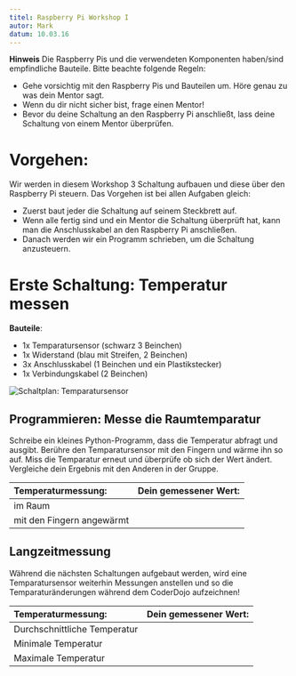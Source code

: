 ```yaml
---
titel: Raspberry Pi Workshop I  
autor: Mark  
datum: 10.03.16  
---
```


**Hinweis**
Die Raspberry Pis und die verwendeten Komponenten haben/sind empfindliche Bauteile. 
Bitte beachte folgende Regeln:  

- Gehe vorsichtig mit den Raspberry Pis und Bauteilen um. Höre genau zu was dein Mentor sagt. 
- Wenn du dir nicht sicher bist, frage einen Mentor!
- Bevor du deine Schaltung an den Raspberry Pi anschließt, lass deine Schaltung von einem Mentor überprüfen. 


# Vorgehen:
Wir werden in diesem Workshop 3 Schaltung aufbauen und diese über den Raspberry Pi steuern. 
Das Vorgehen ist bei allen Aufgaben gleich:
 
- Zuerst baut jeder die Schaltung auf seinem Steckbrett auf.
- Wenn alle fertig sind und ein Mentor die Schaltung überprüft hat, kann man die Anschlusskabel
an den Raspberry Pi anschließen.
- Danach werden wir ein Programm schrieben, um die Schaltung anzusteuern.


# Erste Schaltung: Temperatur messen

**Bauteile**:  

- 1x Temparatursensor (schwarz 3 Beinchen)
- 1x Widerstand (blau mit Streifen, 2 Beinchen)
- 3x Anschlusskabel (1 Beinchen und ein Plastikstecker)
- 1x Verbindungskabel (2 Beinchen)

![Schaltplan: Temparatursensor](schaltung1)
 
## Programmieren: Messe die Raumtemparatur
Schreibe ein kleines Python-Programm, dass die Temperatur abfragt und ausgibt.
Berühre den Temparatursensor mit den Fingern und wärme ihn so auf.
Miss die Temparatur erneut und überprüfe ob sich der Wert ändert. Vergleiche dein Ergebnis mit den Anderen in der Gruppe.
 
| Temperaturmessung:            | Dein gemessener Wert: | 
| :---------------------------- | --------------------: |
| im Raum                       |                       |
| mit den Fingern angewärmt     |                       |

 
 
## Langzeitmessung
Während die nächsten Schaltungen aufgebaut werden, wird eine Temparatursensor
weiterhin Messungen anstellen und so die Temparaturänderungen während dem 
CoderDojo aufzeichnen!  
 
| Temperaturmessung:            | Dein gemessener Wert: | 
| :---------------------------- | --------------------: |
| Durchschnittliche Temperatur  |                       |
| Minimale Temperatur           |                       |
| Maximale Temperatur           |                       |



[schaltung1]: temperatur_schaltung.png 